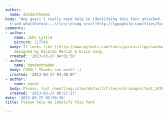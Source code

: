 ```yaml
---
author:
  name: dandanthedan
body: "Hey guys! i really need help in identifying this font attached. I have already
  tried whatthefont...\r\n\r\n<img src=\"http://typophile.com/files/Screen%20Shot%202013-03-27%20at%2010.35.54%20AM.png\"/>"
comments:
- author:
    name: John Lyttle
    picture: 117549
  body: It looks like [[http://www.myfonts.com/fonts/pintassilgo/sundowners/|Sundowners]],
    designed by Ricardo Marcin & Erica Jung.
  created: '2013-03-27 04:01:56'
- author:
    name: dandanthedan
  body: COOOL! Thanks soo much! :)
  created: '2013-03-27 04:48:07'
- author:
    name: vanat
  body: Please, font name?[img:sites/default/files/old-images/font_3455.jpg]
  created: '2013-03-27 06:57:17'
date: '2013-03-27 02:58:38'
title: Please help me identify this font

---
```

